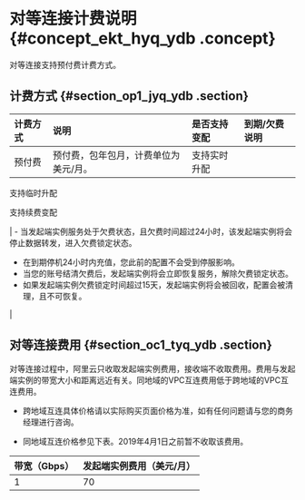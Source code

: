 # 对等连接计费说明 {#concept_ekt_hyq_ydb .concept}

对等连接支持预付费计费方式。

## 计费方式 {#section_op1_jyq_ydb .section}

|计费方式|说明|是否支持变配|到期/欠费说明|
|:---|:-|:-----|:------|
|预付费|预付费，包年包月，计费单位为美元/月。| 支持实时升配

 支持临时升配

 支持续费变配

 | -   当发起端实例服务处于欠费状态，且欠费时间超过24小时，该发起端实例将会停止数据转发，进入欠费锁定状态。
-   在到期停机24小时内充值，您此前的配置不会受到停服影响。
-   当您的账号结清欠费后，发起端实例将会立即恢复服务，解除欠费锁定状态。
-   如果发起端实例欠费锁定时间超过15天，发起端实例将会被回收，配置会被清理，且不可恢复。

 |

## 对等连接费用 {#section_oc1_tyq_ydb .section}

对等连接过程中，阿里云只收取发起端实例费用，接收端不收取费用。费用与发起端实例的带宽大小和距离远近有关。同地域的VPC互连费用低于跨地域的VPC互连费用。

-   跨地域互连具体价格请以实际购买页面价格为准，如有任何问题请与您的商务经理进行咨询。

-   同地域互连价格参见下表。2019年4月1日之前暂不收取该费用。

|带宽（Gbps）|发起端实例费用（美元/月）|
|:-------|:------------|
|1|70|


